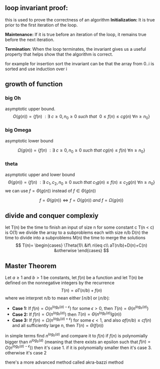 ## loop invariant proof:
this is used to prove the correctness of an algorithm
**Initialization:** It is true prior to the first iteration of the loop.

**Maintenance:** If it is true before an iteration of the loop, it remains true before the
next iteration.

**Termination**: When the loop terminates, the invariant gives us a useful property
that helps show that the algorithm is correct.

for example for insertion sort the invariant can be that the array from 0..i is sorted
and use induction over i
## growth of function

### big Oh

asymptotic upper bound.
$$O(g(n))=\{f(n)\ :\exists\  c\ge 0,n_0\ge 0\ such\ that\ \ 
0\leq f(n) \leq cg(n)\ \forall n\ge n_0\}$$

### big Omega 

asymptotic lower bound

$$\Omega (g(n))=\{f(n)\ :\exists\  c\ge 0,n_0\ge 0\ such\ that\ 
 cg(n)\leq f(n)\ \forall n\ge n_0\}$$



### theta 

asymptotic upper and lower bound
$$\Theta (g(n))=\{f(n)\ :\exists\  c_1,c_2,n_0\ge 0\ such\ that\ 
 c_1g(n)\leq f(n)\leq c_2g(n)\ \forall n\ge n_0\}$$
 we can use $f=\Theta (g(n))$ instead of $f \in \Theta (g(n))$

$$f= \Theta (g(n)) \iff f=O(g(n))\ and\ f=\Omega (g(n))$$



## divide and conquer complexiy

let T(n) be the time to finish an input of size n
for some constant c T(n < c) is O(1)
we divide the array to a subproblems each with size n/b
D(n) the time to divide into a subproblems
M(n) the time to merge the solutions
$$
T(n)=
\begin{cases}
    \Theta(1)\ &if\ n\leq c\\ 
    aT(n/b)+D(n)+C(n) &otherwise
\end{cases}
$$

## Master Theorem

Let $a\ge 1$ and $b\gt 1$ be constants, let $f(n)$ be a function and let T(n) be defined on the nonnegative integers by the recurrence
$$T(n)=aT(n/b)+f(n)$$
where we interpret n/b to mean either $\lceil n/b \rceil$ or $\lfloor{n/b}\rfloor$:
- **Case 1:** If $f(n)=O(n^{ log_b(a)-\epsilon})$ for some $\epsilon\gt 0$, then $T(n) =\Theta(n^{log_b(a)})$
- **Case 2:** If $f(n)=O(n^{log_b(a)})$ then $T(n)=\Theta (n^{log_b(a)}lg(n))$
- **Case 3:** If $f(n)= \Omega (n^{log_b(a)+\epsilon})$ for some $\epsilon\lt 1$, and also $af(n/b)\le cf(n)$ and all sufficiently large n, then 
$T(n)=\Theta (f(n))$

in simple terms find $n^{log_b(a)}$ and compare it to $f(n)$ if $f(n)$ is polynomially bigger than $n^{log_b(a)}$ (meaning that there exists an epsilon such that $f(n)=O(n^{log_b(a)-\epsilon})$)
then it's case 1. if it is polynomially smaller then it's case 3. otherwise it's case 2

there's a more advanced method called akra-bazzi method

